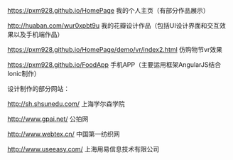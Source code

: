 https://pxm928.github.io/HomePage
我的个人主页（有部分作品展示）

http://huaban.com/wur0xpbt9u
我的花瓣设计作品（包括UI设计界面和交互效果以及手机端作品）

https://pxm928.github.io/HomePage/demo/vr/index2.html
仿购物节vr效果

https://pxm928.github.io/FoodApp
手机APP（主要运用框架AngularJS结合Ionic制作）

设计制作的部分网站：

http://sh.shsunedu.com/ 上海学尔森学院

http://www.gpai.net/ 公拍网

http://www.webtex.cn/ 中国第一纺织网

http://www.useeasy.com/ 上海用易信息技术有限公司